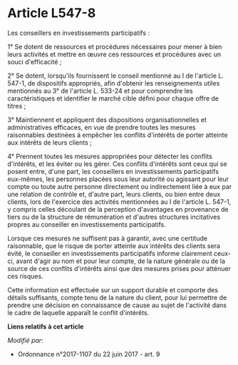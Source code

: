 # Article L547-8

Les conseillers en investissements participatifs :

1° Se dotent de ressources et procédures nécessaires pour mener à bien leurs activités et mettre en œuvre ces ressources et
procédures avec un souci d'efficacité ;

2° Se dotent, lorsqu'ils fournissent le conseil mentionné au I de l'article L. 547-1, de dispositifs appropriés, afin
d'obtenir les renseignements utiles mentionnés au 3° de l'article L. 533-24 et pour comprendre les caractéristiques et
identifier le marché cible défini pour chaque offre de titres ;

3° Maintiennent et appliquent des dispositions organisationnelles et administratives efficaces, en vue de prendre toutes les
mesures raisonnables destinées à empêcher les conflits d'intérêts de porter atteinte aux intérêts de leurs clients ;

4° Prennent toutes les mesures appropriées pour détecter les conflits d'intérêts, et les éviter ou les gérer. Ces conflits
d'intérêts sont ceux qui se posent entre, d'une part, les conseillers en investissements participatifs eux-mêmes, les
personnes placées sous leur autorité ou agissant pour leur compte ou toute autre personne directement ou indirectement liée à
eux par une relation de contrôle et, d'autre part, leurs clients, ou bien entre deux clients, lors de l'exercice des
activités mentionnées au I de l'article L. 547-1, y compris celles découlant de la perception d'avantages en provenance de
tiers ou de la structure de rémunération et d'autres structures incitatives propres au conseiller en investissements
participatifs.

Lorsque ces mesures ne suffisent pas à garantir, avec une certitude raisonnable, que le risque de porter atteinte aux
intérêts des clients sera évité, le conseiller en investissements participatifs informe clairement ceux-ci, avant d'agir au
nom et pour leur compte, de la nature générale ou de la source de ces conflits d'intérêts ainsi que des mesures prises pour
atténuer ces risques.

Cette information est effectuée sur un support durable et comporte des détails suffisants, compte tenu de la nature du
client, pour lui permettre de prendre une décision en connaissance de cause au sujet de l'activité dans le cadre de laquelle
apparaît le conflit d'intérêts.

**Liens relatifs à cet article**

_Modifié par_:

  - Ordonnance n°2017-1107 du 22 juin 2017 - art. 9

